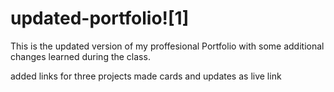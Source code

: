 # updated-portfolio![1]

This is the updated version of my proffesional Portfolio with some additional changes learned during the class. 

added links for three projects 
made cards and updates as live link 
